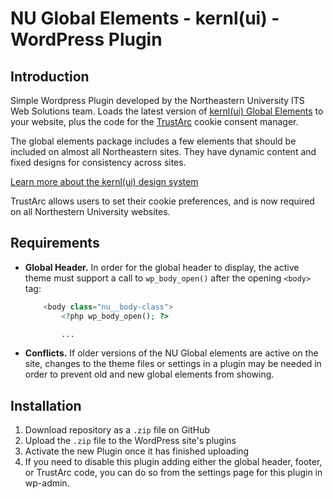# NU Global Elements - kernl(ui) - WordPress Plugin

## Introduction

Simple Wordpress Plugin developed by the Northeastern University ITS Web Solutions team. Loads the latest version of [kernl(ui) Global Elements](https://northeastern.netlify.app/pattern-library/page-chrome/global-elements/) to your website, plus the code for the [TrustArc](https://trustarc.com/) cookie consent manager.

The global elements package includes a few elements that should be included on almost all Northeastern sites. They have dynamic content and fixed designs for consistency across sites.

[Learn more about the kernl(ui) design system](https://northeastern.netlify.app/)

TrustArc allows users to set their cookie preferences, and is now required on all Northestern University websites.

## Requirements
- **Global Header.** In order for the global header to display, the active theme must support a call to `wp_body_open()` after the opening `<body>` tag:
    ```php
        <body class="nu__body-class">
            <?php wp_body_open(); ?>

            ...
    ```
- **Conflicts.** If older versions of the NU Global elements are active on the site, changes to the theme files or settings in a plugin may be needed in order to prevent old and new global elements from showing.

## Installation

1. Download repository as a `.zip` file on GitHub
2. Upload the `.zip` file to the WordPress site's plugins
3. Activate the new Plugin once it has finished uploading
4. If you need to disable this plugin adding either the global header, footer, or TrustArc code, you can do so from the settings page for this plugin in wp-admin.